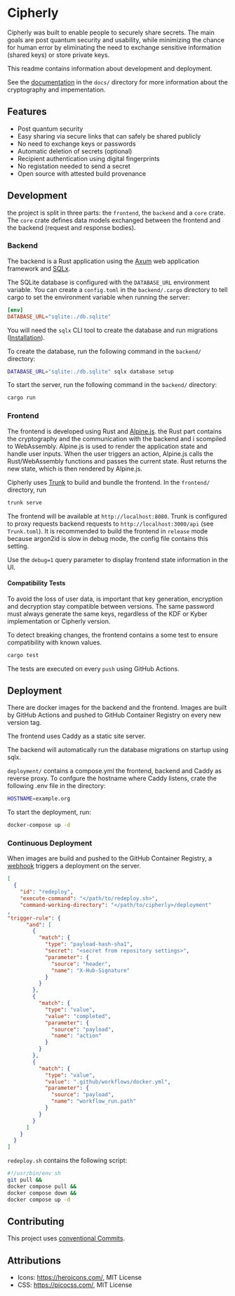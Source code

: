 # Cipherly

Cipherly was built to enable people to securely share secrets.
The main goals are post quantum security and usability, while minimizing the chance for human error by eliminating the need to exchange sensitive information (shared keys) or store private keys.

This readme contains information about development and deployment.

See the [documentation](https://github.com/cipherly-xyz/cipherly/blob/main/docs/README.adoc) in the `docs/` directory for more information about the cryptography and impementation.

## Features

- Post quantum security
- Easy sharing via secure links that can safely be shared publicly
- No need to exchange keys or passwords
- Automatic deletion of secrets (optional)
- Recipient authentication using digital fingerprints
- No registation needed to send a secret
- Open source with attested build provenance


## Development

the project is split in three parts: the `frontend`, the `backend` and a `core` crate.
The `core` crate defines data models exchanged between the frontend and the backend (request and response bodies).

### Backend

The backend is a Rust application using the [Axum](https://github.com/tokio-rs/axum) web application framework and [SQLx](https://github.com/launchbadge/sqlx).

The SQLite database is configured with the `DATABASE_URL` environment variable.
You can create a `config.toml` in the `backend/.cargo` directory to tell cargo to set the environment variable when running the server:

```toml
[env]
DATABASE_URL="sqlite:./db.sqlite"
```

You will need the `sqlx` CLI tool to create the database and run migrations ([Installation](https://github.com/launchbadge/sqlx/blob/main/sqlx-cli/README.md#install)).

To create the database, run the following command in the `backend/` directory:

```sh
DATABASE_URL="sqlite:./db.sqlite" sqlx database setup
```

To start the server, run the following command in the `backend/` directory:

```sh
cargo run
```

### Frontend

The frontend is developed using Rust and [Alpine.js](https://alpinejs.dev).
the Rust part contains the cryptography and the communication with the backend and i scompiled to WebAssembly.
Alpine.js is used to render the application state and handle user inputs.
When the user triggers an action, Alpine.js calls the Rust/WebAssembly functions and passes the current state.
Rust returns the new state, which is then rendered by Alpine.js.

Cipherly uses [Trunk](https://trunkrs.dev/) to build and bundle the frontend.
In the `frontend/` directory, run

```sh
trunk serve
```

The frontend will be available at `http://localhost:8080`.
Trunk is configured to proxy requests backend requests to `http://localhost:3000/api` (see `Trunk.toml`).
It is recommended to build the frontend in `release` mode because argon2id is slow in debug mode, the config file contains this setting.

Use the `debug=1` query parameter to display frontend state information in the UI.

#### Compatibility Tests

To avoid the loss of user data, is important that key generation, encryption and decryption stay compatible between versions.
The same password must always generate the same keys, regardless of the KDF or Kyber implementation or Cipherly version.

To detect breaking changes, the frontend contains a some test to ensure compatibility with known values.

```sh
cargo test
```

The tests are executed on every `push` using GitHub Actions.

## Deployment

There are docker images for the backend and the frontend.
Images are built by GitHub Actions and pushed to GitHub Container Registry on every new version tag.

The frontend uses Caddy as a static site server.

The backend will automatically run the database migrations on startup using sqlx.

`deployment/` contains a compose.yml the frontend, backend and Caddy as reverse proxy.
To confgure the hostname where Caddy listens, crate the following .env file in the directory:

```sh
HOSTNAME=example.org
```

To start the deployment, run:

```sh
docker-compose up -d
```

### Continuous Deployment

When images are build and pushed to the GitHub Container Registry, a [webhook](https://github.com/adnanh/webhook) triggers a deployment on the server.

```json
[
  {
    "id": "redeploy",
    "execute-command": "</path/to/redeploy.sh>",
    "command-working-directory": "</path/to/cipherly>/deployment"
,
"trigger-rule": {
      "and": [
        {
          "match": {
            "type": "payload-hash-sha1",
            "secret": "<secret from repository settings>",
            "parameter": {
              "source": "header",
              "name": "X-Hub-Signature"
            }
          }
        },
        {
          "match": {
            "type": "value",
            "value": "completed",
            "parameter": {
              "source": "payload",
              "name": "action"
            }
          }
        },
        {
          "match": {
            "type": "value",
            "value": ".github/workflows/docker.yml",
            "parameter": {
              "source": "payload",
              "name": "workflow_run.path"
            }
          }
        }
      ]
    }
  }
]
```

`redeploy.sh` contains the following script:

```sh
#!/usr/bin/env sh
git pull &&
docker compose pull &&
docker compose down &&
docker compose up -d
```

## Contributing

This project uses [conventional Commits](https://www.conventionalcommits.org/en/v1.0.0/).

## Attributions

- Icons: https://heroicons.com/, MIT License
- CSS: https://picocss.com/, MIT License